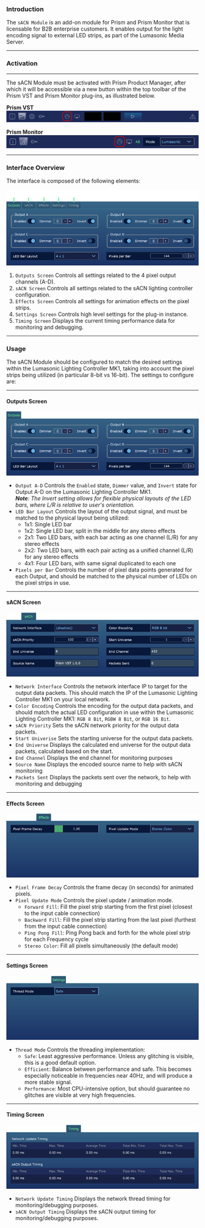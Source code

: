 
### Introduction

The `sACN Module` is an add-on module for Prism and Prism Monitor that is licensable for B2B enterprise customers.
It enables output for the light encoding signal to external LED strips, as part of the Lumasonic Media Server.

---

### Activation

---

The sACN Module must be activated with Prism Product Manager, after which it will be accessible via a new button within the top toolbar
of the Prism VST and Prism Monitor plug-ins, as illustrated below.

**Prism VST**<br>
![sACNButtonPrismVST image-center image-full image-margin-v-24](img/sacn-module-prism-vst.png)

**Prism Monitor**<br>
![sACNButtonPrismMonitor image-center image-full image-margin-v-24](img/sacn-module-prism-monitor.png)

---

### Interface Overview

The interface is composed of the following elements:

![sACNInterfaceOverview image-center image-full image-margin-v-24](img/sacn-module-overview.png)

1. `Outputs Screen` Controls all settings related to the 4 pixel output channels (A-D).
2. `sACN Screen` Controls all settings related to the sACN lighting controller configuration.
3. `Effects Screen` Controls all settings for animation effects on the pixel strips.
4. `Settings Screen` Controls high level settings for the plug-in instance.
5. `Timing Screen` Displays the current timing performance data for monitoring and debugging.

---

### Usage

The sACN Module should be configured to match the desired settings within the Lumasonic Lighting Controller MK1, 
taking into account the pixel strips being utilized (in particular 8-bit vs 16-bit). The settings to configure are:

---

#### Outputs Screen

![sACNOutputsScreen image-center image-full image-margin-v-24](img/sacn-outputs-screen.png)

* `Output A-D` Controls the `Enabled` state, `Dimmer` value, and `Invert` state for Output A-D on the Lumasonic Lighting Controller MK1. <br> _**Note**: The Invert setting allows for flexible physical layouts of the LED bars, where L/R is relative to user's orientation._
* `LED Bar Layout` Controls the layout of the output signal, and must be matched to the physical layout being utilized:
  * 1x1: Single LED bar
  * 1x2: Single LED bar, split in the middle for any stereo effects
  * 2x1: Two LED bars, with each bar acting as one channel (L/R) for any stereo effects
  * 2x2: Two LED bars, with each pair acting as a unified channel (L/R) for any stereo effects
  * 4x1: Four LED bars, with same signal duplicated to each one
* `Pixels per Bar` Controls the number of pixel data points generated for each Output, and should be matched to the physical number of LEDs on the pixel strips in use.

---

#### sACN Screen

![sACNSettingsScreen image-center image-full image-margin-v-24](img/sacn-sacn-screen.png)

* `Network Interface` Controls the network interface IP to target for the output data packets. This should match the IP of the Lumasonic Lighting Controller MK1 on your local network.
* `Color Encoding` Controls the encoding for the output data packets, and should match the actual LED configuration in use within the Lumasonic Lighting Controller MK1: `RGB 8 Bit`, `RGBW 8 Bit`, or `RGB 16 Bit`.
* `sACN Priority` Sets the sACN network priority for the output data packets.
* `Start Univerise` Sets the starting universe for the output data packets.
* `End Universe` Displays the calculated end universe for the output data packets, calculated based on the start.
* `End Channel` Displays the end channel for monitoring purposes
* `Source Name` Displays the encoded source name to help with sACN monitoring
* `Packets Sent` Displays the packets sent over the network, to help with monitoring and debugging

---

#### Effects Screen

![sACNEffectsScreen image-center image-full image-margin-v-24](img/sacn-effects-screen.png)

* `Pixel Frame Decay` Controls the frame decay (in seconds) for animated pixels.
* `Pixel Update Mode` Controls the pixel update / animation mode. 
  * `Forward Fill`: Fill the pixel strip starting from the first pixel (closest to the input cable connection)
  * `Backward Fill`: Fill the pixel strip starting from the last pixel (furthest from the input cable connection)
  * `Ping Pong Fill`: Ping Pong back and forth for the whole pixel strip for each Frequency cycle 
  * `Stereo Color`: Fill all pixels simultaneously (the default mode)

---

#### Settings Screen

![sACNTimingScreen image-center image-full image-margin-v-24](img/sacn-settings-screen.png)

* `Thread Mode` Controls the threading implementation: 
  * `Safe`: Least aggressive performance. Unless any glitching is visible, this is a good default option.
  * `Efficient`: Balance between performance and safe. This becomes especially noticeable in frequencies near 40Hz, and will produce a more stable signal.
  * `Performance`: Most CPU-intensive option, but should guarantee no glitches are visible at very high frequencies. 

---

#### Timing Screen

![sACNTimingScreen image-center image-full image-margin-v-24](img/sacn-timing-screen.png)

* `Network Update Timing` Displays the network thread timing for monitoring/debugging purposes.
* `sACN Output Timing` Displays the sACN output timing for monitoring/debugging purposes.